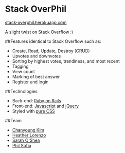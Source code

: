 # Stack OverPhil

[stack-overphil.herokuapp.com](https://stack-overphil.herokuapp.com/)

A slight twist on Stack Overflow :) 

##Features identical to Stack Overflow such as:
* Create, Read, Update, Destroy (CRUD)
* Upvotes and downvotes
* Sorting by highest votes, trendiness, and most recent
* Tagging
* View count
* Marking of best answer
* Register and login

##Technologies
* Back-end: [Ruby on Rails](http://rubyrails.org/)
* Front-end: [Javascript](http://javascript.com/) and [jQuery](http://jquery.com/)
* Styled with [pure CSS](http://www.w3.org/Style/CSS/Overview.en.html)

##Team
* [Chanyoung Kim](https://github.com/kimchanyoung)
* [Heather Lorenzo](https://github.com/jeder28)
* [Sarah O'Shea](https://github.com/saraho-shea)
* [Phil Sofia](https://github.com/philsof)
